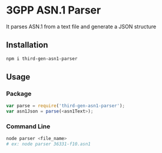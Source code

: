 # 3GPP ASN.1 Parser

It parses ASN.1 from a text file and generate a JSON structure

## Installation

```sh
npm i third-gen-asn1-parser
```

## Usage

### Package

```js
var parse = require('third-gen-asn1-parser');
var asn1Json = parse(<asn1Text>);
```

### Command Line

```sh
node parser <file_name>
# ex: node parser 36331-f10.asn1
```